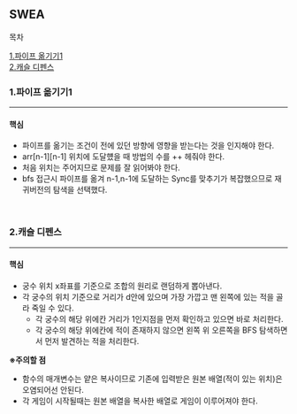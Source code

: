## SWEA

목차

[1.파이프 옮기기1](#1파이프-옮기기1) <br>
[2.캐슬 디펜스](#2캐슬-디펜스) <br>



### 1.파이프 옮기기1

---
#### 핵심
- 파이프를 옮기는 조건이 전에 있던 방향에 영향을 받는다는 것을 인지해야 한다.
- arr[n-1][n-1] 위치에 도달헀을 때 방법의 수를 ++ 헤줘야 한다.
- 처음 위치는 주어지므로 문제를 잘 읽어봐야 한다.
- bfs 접근시 파이프를 옮겨 n-1,n-1에 도달하는 Sync를 맞추기가 복잡했으므로 재귀버전의 탐색을 선택했다.


<br>

### 2.캐슬 디펜스

---
#### 핵심
- 궁수 위치 x좌표를 기준으로 조합의 원리로 랜덤하게 뽑아낸다.
- 각 궁수의 위치 기준으로 거리가 d안에 있으며 가장 가깝고 맨 왼쪽에 있는 적을 골라 죽일 수 있다.
    - 각 궁수의 해당 위에칸 거리가 1인지점을 먼저 확인하고 있으면 바로 처리한다.
    - 각 궁수의 해당 위에칸에 적이 존재하지 않으면 왼쪽 위 오른쪽을 BFS 탐색하면서 먼저 발견하는 적을 처리한다.
    

**※주의할 점**
- 함수의 매개변수는 얕은 복사이므로 기존에 입력받은 원본 배열(적이 있는 위치)은 오염되어선 안된다.
- 각 게임이 시작될때는 원본 배열을 복사한 배열로 게임이 이루어져야 한다.





